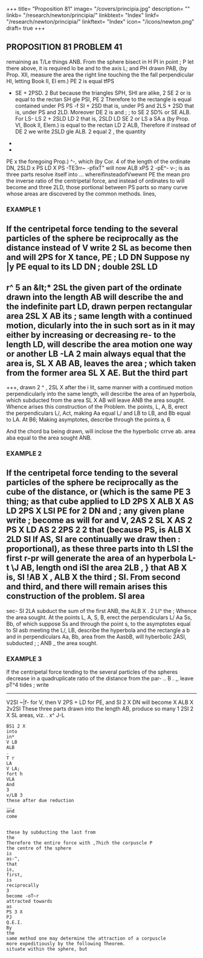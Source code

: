+++
title= "Proposition 81"
image= "/covers/principia.jpg"
description= ""
linkb= "/research/newton/principia/"
linkbtext= "Index"
linkf= "/research/newton/principia/"
linkftext= "Index"
icon= "/icons/newton.png"
draft= true
+++

## PROPOSITION 81 PROBLEM 41

remaining as
T/Le things
ANB.
From the
sphere
bisect
in H
PI in
point
;
P
let there
above, it is required lo
be
and to the axis
L; and
PH
drawn
PAB,
(by Prop. XII,
measure the area
the right line
touching the
the
fall
perpendicular HI,
letting
Book
II,
El em.)
PE
2
is
equal
tfPS 

+ SE + 2PSD.
2
But because
the triangles SPH, SHI are alike,
2
SE 2 or
is equal to the rectan
SH
gle PSI,
PE 2
Therefore
to the rectangle
is equal
contained under PS
PS -f SI + 2SD that is, under
PS and 2LS + 2SD that is, under
PS and 2LD. Moreover DE 2 is
and
;
;
to SE 2
SD% or SE
ALB. For LS-
LS 2 + 2SLD
LD 2 that is, 2SLD LD
SE 2 or LS a
SA a (by Prop. VI, Book II, Elem.) is equal to the rectan
LD 2 ALB,
Therefore if instead of DE 2 we write 2SLD
gle ALB.
2
equal
2
,
the quantity
-
-
PE x
the foregoing Prop.)
^-, which (by Cor. 4 of
the length of the ordinate
DN,
2SLD x PS LD X PS
-TE3rr~ -pfixT&quot;
will
now
ALB xPS
2
-pE^- v-;
is
as
three parts
resolve itself into
...
whereifinsteadofVwewnt
PE
the mean pro
the inverse ratio of the centripetal force, and instead of
ordinates to
will
become
and
three
2LD, those
portional between PS
parts
so
many curve
whose areas are discovered by the common methods.
lines,

### EXAMPLE 1

If the centripetal force tending to the several particles of the sphere be reciprocally as the distance instead of V write
2
SL
as
become
then
and
will
2PS
for
X
tance,
PE
;
LD
DN
Suppose
ny |y
PE
equal to
its
LD
DN
;
double
2SL
LD
-
r^
5
an
&amp;lt;*
2SL
the given part of the ordinate drawn into the length AB will describe the
and the indefinite part LD, drawn perpen
rectangular area 2SL X
AB
its
;
same length with a continued motion,
dicularly into the
in such sort as in
it may either by increasing or decreasing re-
to the length LD, will describe the area
motion one way or another
LB -LA
2
main always equal
that
the area
is,
SL X AB
AB, leaves the area
;
which taken from the former area
SL X AE.
But
the third part
-
+++,
drawn
2
^
,
2SL X
after the
i lit,
same manner with a continued motion perpendicularly into the same length,
will describe the area of an hyperbola, which subducted
from the area SL X AB will leave ANB the area sought.
Whence
arises
this construction of the
Problem.
the points, L, A, B, erect the perpendiculars L/, Act,
making Aa equal
L/ and
LB
to
LB, and Bb equal
to
LA.
At
B6;
Making
asymptotes, describe through the points a,
6

And the chord ba being drawn, will inclose the
the hyperbolic crrve ab.
area aba equal to the area sought ANB.

### EXAMPLE 2

If the centripetal force tending to the several particles of the sphere be reciprocally as the cube of the distance, or (which is the same
PE 3
thing; as that cube applied to
LD
2PS X
ALB X AS
LD
2PS X
LSI
PE
for
2
DN
and
;
any given plane
write
;
become as
will
for
and
V,
2AS 2
SL X AS 2
PS X LD
AS 2
2PS
2
2
that
(because PS,
is
ALB X
2LD
SI
If
AS, SI are continually
we draw then
:
proportional), as
these three parts into th
LSI
the first r-pr will generate the area of an hyperbola
L-t \J
AB,
length
ond iSI the area
2LB
,
}
that
AB X
is,
SI
!AB X
,
ALB X
the third
;
SI.
From
second and third, and there will remain arises this construction of the problem.
SI
area
-
sec-
SI
2LA
subduct the sum of the
first
ANB,
the
ALB X
.
2 Ll^
the
;
Whence
the area sought.
At the
points L, A, S, B, erect
the perpendiculars L/ Aa Ss, Bb, of which suppose Ss
and through the point s, to the asymptotes
equal to SI
asb meeting the
L/, LB, describe the hyperbola
and
the rectangle
a
b
and
in
perpendiculars Aa, Bb,
area
from
the
AasbB, will
hyberbolic
2ASI, subducted
;
;
ANB
_
the area sought.

### EXAMPLE 3

If the centripetal force tending to the several particles of
the spheres decrease in a quadruplicate ratio of the distance from the par-
..
B
.
,,
leave
pT^4
tides
;
write
___
V2SI
~|f-
for V, then
V 2PS + LD
for
PE, and
SI 2
X
DN will become
X ALB
X
2v2SI
These three parts drawn into the length AB, produce so many
1
2SI 2 X SL
areas, viz.
.
x^
J-L
~~~5ot
BS1 2 X
into
in*
V LB
ALB
.
T r
LA
V LA;
fort h
VLA
And
3
v/LB 3
these after due reduction
__
and
come


these by subducting the last from
the
Therefore the entire force with ,7hich the corpuscle P
the centre of the sphere
is
as-^,
that
is,
first,
is
reciprocally
3
become -oT~r
attracted towards
as
PS 3 X
PJ
Q.E.I.
By
the
same method one may determine the attraction of a corpuscle
more expeditiously by the following Theorem.
situate within the sphere, but
